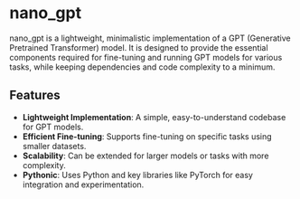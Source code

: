 # nano_gpt

nano_gpt is a lightweight, minimalistic implementation of a GPT (Generative Pretrained Transformer) model. It is designed to provide the essential components required for fine-tuning and running GPT models for various tasks, while keeping dependencies and code complexity to a minimum.

## Features

- **Lightweight Implementation**: A simple, easy-to-understand codebase for GPT models.
- **Efficient Fine-tuning**: Supports fine-tuning on specific tasks using smaller datasets.
- **Scalability**: Can be extended for larger models or tasks with more complexity.
- **Pythonic**: Uses Python and key libraries like PyTorch for easy integration and experimentation.